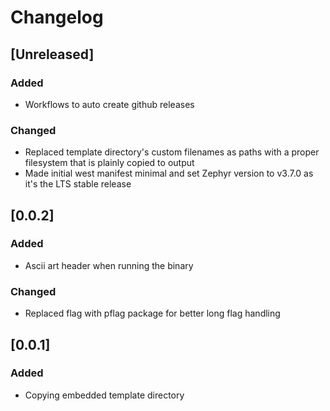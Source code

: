 # Changelog

## [Unreleased]

### Added
 - Workflows to auto create github releases

### Changed 
 - Replaced template directory's custom filenames as paths with a proper filesystem that is plainly copied to output
 - Made initial west manifest minimal and set Zephyr version to v3.7.0 as it's the LTS stable release

## [0.0.2]

### Added
 - Ascii art header when running the binary

### Changed 
 - Replaced flag with pflag package for better long flag handling

## [0.0.1]
 
### Added
 - Copying embedded template directory 
